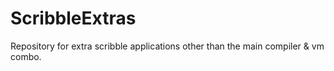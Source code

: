 ScribbleExtras
==============

Repository for extra scribble applications other than the main compiler & vm combo.
